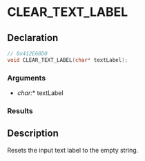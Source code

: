 # CLEAR_TEXT_LABEL

## Declaration
```cpp
// 0x412E68D0
void CLEAR_TEXT_LABEL(char* textLabel);
```

### Arguments
- **char*:** textLabel

### Results

## Description
Resets the input text label to the empty string.